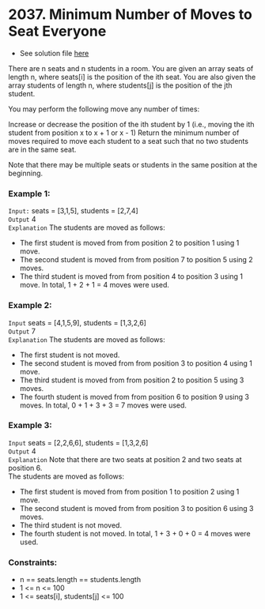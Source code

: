 # 2037. Minimum Number of Moves to Seat Everyone

- See solution file [here](./solution.cpp)

There are n seats and n students in a room. You are given an array seats of length n,
where seats[i] is the position of the ith seat. You are also given the array students of
length n, where students[j] is the position of the jth student.

You may perform the following move any number of times:

Increase or decrease the position of the ith student by 1 (i.e., moving the ith student
from position x to x + 1 or x - 1)
Return the minimum number of moves required to move each student to a seat such that no
two students are in the same seat.

Note that there may be multiple seats or students in the same position at the beginning.

### Example 1:

`Input:` seats = [3,1,5], students = [2,7,4]  
`Output` 4  
`Explanation` The students are moved as follows:  
- The first student is moved from from position 2 to position 1 using 1 move.
- The second student is moved from from position 7 to position 5 using 2 moves.
- The third student is moved from from position 4 to position 3 using 1 move.
In total, 1 + 2 + 1 = 4 moves were used.

### Example 2:

`Input` seats = [4,1,5,9], students = [1,3,2,6]  
`Output` 7  
`Explanation` The students are moved as follows:  
- The first student is not moved.
- The second student is moved from from position 3 to position 4 using 1 move.
- The third student is moved from from position 2 to position 5 using 3 moves.
- The fourth student is moved from from position 6 to position 9 using 3 moves.
In total, 0 + 1 + 3 + 3 = 7 moves were used.

### Example 3:

`Input` seats = [2,2,6,6], students = [1,3,2,6]  
`Output` 4  
`Explanation` Note that there are two seats at position 2 and two seats at position 6.  
The students are moved as follows:
- The first student is moved from from position 1 to position 2 using 1 move.
- The second student is moved from from position 3 to position 6 using 3 moves.
- The third student is not moved.
- The fourth student is not moved.
In total, 1 + 3 + 0 + 0 = 4 moves were used.
 

### Constraints:

- n == seats.length == students.length
- 1 <= n <= 100
- 1 <= seats[i], students[j] <= 100